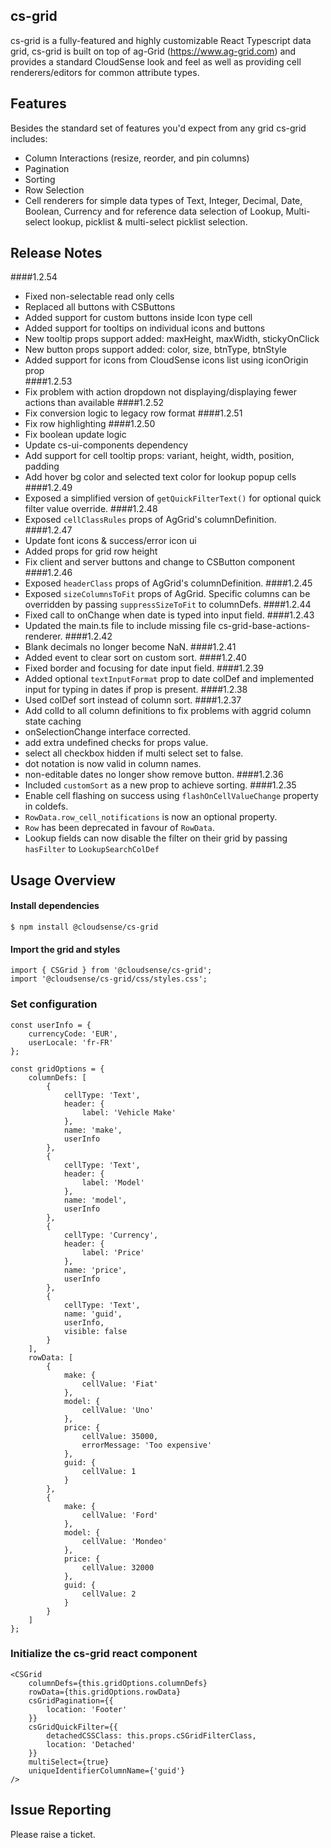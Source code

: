 cs-grid
------

cs-grid is a fully-featured and highly customizable React Typescript data grid, cs-grid is built on top of ag-Grid (https://www.ag-grid.com) and provides a standard CloudSense look and feel as well as providing cell renderers/editors for common attribute types.

Features
--------------

Besides the standard set of features you'd expect from any grid cs-grid includes:

* Column Interactions (resize, reorder, and pin columns)
* Pagination
* Sorting
* Row Selection
* Cell renderers for simple data types of Text, Integer, Decimal, Date, Boolean, Currency and for reference data selection of Lookup, Multi-select lookup, picklist & multi-select picklist selection.

Release Notes
------------------
####1.2.54
 * Fixed non-selectable read only cells
 * Replaced all buttons with CSButtons
 * Added support for custom buttons inside Icon type cell
 * Added support for tooltips on individual icons and buttons
 * New tooltip props support added: maxHeight, maxWidth, stickyOnClick
 * New button props support added: color, size, btnType, btnStyle
 * Added support for icons from CloudSense icons list using iconOrigin prop  
####1.2.53
 * Fix problem with action dropdown not displaying/displaying fewer actions than available
####1.2.52
 * Fix conversion logic to legacy row format
 ####1.2.51
 * Fix row highlighting
####1.2.50
 * Fix boolean update logic
 * Update cs-ui-components dependency
 * Add support for cell tooltip props: variant, height, width, position, padding
 * Add hover bg color and selected text color for lookup popup cells	
####1.2.49
 * Exposed a simplified version of `getQuickFilterText()` for optional quick filter value override.
####1.2.48
 * Exposed `cellClassRules` props of AgGrid's columnDefinition.
####1.2.47
 * Update font icons & success/error icon ui
 * Added props for grid row height
 * Fix client and server buttons and change to CSButton component
####1.2.46
 * Exposed `headerClass` props of AgGrid's columnDefinition.
####1.2.45
 * Exposed `sizeColumnsToFit` props of AgGrid. Specific columns can be overridden by passing `suppressSizeToFit` to columnDefs.
####1.2.44
 * Fixed call to onChange when date is typed into input field.
####1.2.43
 * Updated the main.ts file to include missing file cs-grid-base-actions-renderer.
####1.2.42
 * Blank decimals no longer become NaN.
####1.2.41
 * Added event to clear sort on custom sort.
####1.2.40
 * Fixed border and focusing for date input field.
####1.2.39
 * Added optional `textInputFormat` prop to date colDef and implemented input for typing in dates if prop is present.
####1.2.38
 * Used colDef sort instead of column sort.
####1.2.37
 * Add colId to all column definitions to fix problems with aggrid column state caching
 * onSelectionChange interface corrected.
 * add extra undefined checks for props value.
 * select all checkbox hidden if multi select set to false.
 * dot notation is now valid in column names.
 * non-editable dates no longer show remove button.
####1.2.36
 * Included `customSort` as a new prop to achieve sorting.
####1.2.35
 * Enable cell flashing on success using `flashOnCellValueChange` property in coldefs.
 * `RowData.row_cell_notifications` is now an optional property.
 * `Row` has been deprecated in favour of `RowData`.
 * Lookup fields can now disable the filter on their grid by passing `hasFilter` to `LookupSearchColDef`

Usage Overview
--------------
#### Install dependencies

    $ npm install @cloudsense/cs-grid

#### Import the grid and styles

	import { CSGrid } from '@cloudsense/cs-grid';
	import '@cloudsense/cs-grid/css/styles.css';

### Set configuration

	const userInfo = {
		currencyCode: 'EUR',
		userLocale: 'fr-FR'
	};

	const gridOptions = {
		columnDefs: [
			{
				cellType: 'Text',
				header: {
					label: 'Vehicle Make'
				},
				name: 'make',
				userInfo
			},
			{
				cellType: 'Text',
				header: {
					label: 'Model'
				},
				name: 'model',
				userInfo
			},
			{
				cellType: 'Currency',
				header: {
					label: 'Price'
				},
				name: 'price',
				userInfo
			},
			{
				cellType: 'Text',
				name: 'guid',
				userInfo,
				visible: false
			}
		],
		rowData: [
			{
				make: {
					cellValue: 'Fiat'
				},
				model: {
					cellValue: 'Uno'
				},
				price: {
					cellValue: 35000,
					errorMessage: 'Too expensive'
				},
				guid: {
					cellValue: 1
				}
			},
			{
				make: {
					cellValue: 'Ford'
				},
				model: {
					cellValue: 'Mondeo'
				},
				price: {
					cellValue: 32000
				},
				guid: {
					cellValue: 2
				}
			}
		]
	};

### Initialize the cs-grid react component

	<CSGrid
		columnDefs={this.gridOptions.columnDefs}
		rowData={this.gridOptions.rowData}
		csGridPagination={{
			location: 'Footer'
		}}
		csGridQuickFilter={{
			detachedCSSClass: this.props.cSGridFilterClass,
			location: 'Detached'
		}}
		multiSelect={true}
		uniqueIdentifierColumnName={'guid'}
	/>

Issue Reporting
----------

Please raise a ticket.
